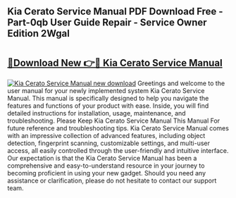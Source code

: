 ## Kia Cerato Service Manual PDF Download Free - Part-0qb User Guide Repair - Service Owner Edition 2Wgal

# <h2><a href="http://bc50867.oget.top/?id=Kia+Cerato+Service+Manual">🔗Download New 👉🔴 Kia Cerato Service Manual</a></h2>

[![Kia Cerato Service Manual new download](https://i.imgur.com/5g1atiW.png)](http://bc50867.oget.top/?id=Kia+Cerato+Service+Manual)
Greetings and welcome to the user manual for your newly implemented system Kia Cerato Service Manual. This manual is specifically designed to help you navigate the features and functions of your product with ease. Inside, you will find detailed instructions for installation, usage, maintenance, and troubleshooting. Please Keep Kia Cerato Service Manual This Manual For future reference and troubleshooting tips. Kia Cerato Service Manual comes with an impressive collection of advanced features, including object detection, fingerprint scanning, customizable settings, and multi-user access, all easily controlled through the user-friendly and intuitive interface. Our expectation is that the Kia Cerato Service Manual has been a comprehensive and easy-to-understand resource in your journey to becoming proficient in using your new gadget. Should you need any assistance or clarification, please do not hesitate to contact our support team.
